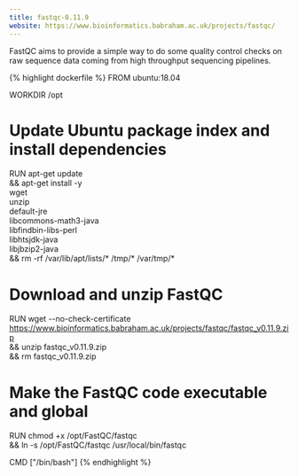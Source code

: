 ```yaml
---
title: fastqc-0.11.9
website: https://www.bioinformatics.babraham.ac.uk/projects/fastqc/
---
```


FastQC aims to provide a simple way to do some quality control checks on raw sequence data coming from high throughput sequencing pipelines.

{% highlight dockerfile %}
FROM ubuntu:18.04

WORKDIR /opt

# Update Ubuntu package index and install dependencies
RUN apt-get update \
    && apt-get install -y \
        wget \
        unzip \
        default-jre \
        libcommons-math3-java \
        libfindbin-libs-perl \
        libhtsjdk-java \
        libjbzip2-java \
    && rm -rf /var/lib/apt/lists/* /tmp/* /var/tmp/*

# Download and unzip FastQC
RUN wget --no-check-certificate https://www.bioinformatics.babraham.ac.uk/projects/fastqc/fastqc_v0.11.9.zip \
    && unzip fastqc_v0.11.9.zip \
    && rm fastqc_v0.11.9.zip

# Make the FastQC code executable and global
RUN chmod +x /opt/FastQC/fastqc \
    && ln -s /opt/FastQC/fastqc /usr/local/bin/fastqc

CMD ["/bin/bash"]
{% endhighlight %}
